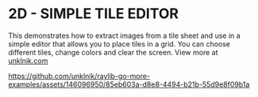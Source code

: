 
# 2D - SIMPLE TILE EDITOR
This demonstrates how to extract images from a tile sheet and use in a simple editor that allows you to place tiles in a grid. You can choose different tiles, change colors and clear the screen. View more at [unklnik.com](https://unklnik.com/)

https://github.com/unklnik/raylib-go-more-examples/assets/146096950/85eb603a-d8e8-4494-b21b-55d9e8f09b1a
